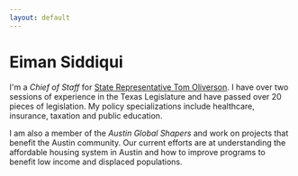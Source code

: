 ```yaml
---
layout: default
---
```


# Eiman Siddiqui

I'm a _Chief of Staff_ for [State Representative Tom Oliverson](http://www.house.state.tx.us/members/member-page/?district=130). I have over two sessions of experience in the Texas Legislature and have passed over 20 pieces of legislation. My policy specializations include healthcare, insurance, taxation and public education. 

I am also a member of the _Austin Global Shapers_ and work on projects that benefit the Austin community. Our current efforts are at understanding the affordable housing system in Austin and how to improve programs to benefit low income and displaced populations. 


